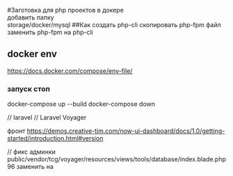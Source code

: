 #Заготовка для php проектов в докере    
добавить папку   
storage/docker/mysql
##Как создать php-cli
скопировать php-fpm файл    
заменить php-fpm на php-cli
## docker env 
https://docs.docker.com/compose/env-file/   


### запуск стоп
docker-compose up --build
docker-compose down


// laravel 
// Laravel Voyager 

фронт
https://demos.creative-tim.com/now-ui-dashboard/docs/1.0/getting-started/introduction.html#version

// фикс админки
public/vendor/tcg/voyager/resources/views/tools/database/index.blade.php
96   заменить на <form action="#" id="delete_bread_form" method="POST">